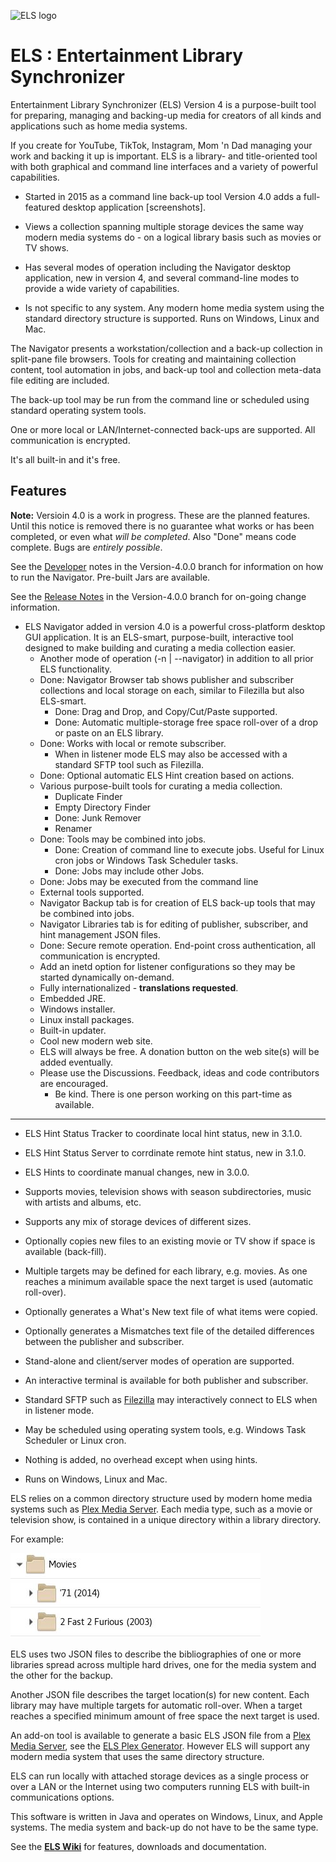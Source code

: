 ![ELS logo](https://github.com/GrokSoft/ELS/blob/master/artifacts/images/els-logo-98px.png)

# ELS : Entertainment Library Synchronizer

Entertainment Library Synchronizer (ELS) Version 4 is a purpose-built tool
for preparing, managing and backing-up media for creators of all kinds
and applications such as home media systems.

If you create for YouTube, TikTok, Instagram, Mom 'n Dad managing your work
and backing it up is important. ELS is a library- and title-oriented tool with
both graphical and command line interfaces and a variety of powerful capabilities.

* Started in 2015 as a command line back-up tool Version 4.0 adds a
  full-featured desktop application [screenshots].

* Views a collection spanning multiple storage devices the same way modern
  media systems do - on a logical library basis such as movies or TV shows.

* Has several modes of operation including the Navigator desktop
  application, new in version 4, and several command-line modes to 
  provide a wide variety of capabilities.

* Is not specific to any system. Any modern home media system using the standard
  directory structure is supported. Runs on Windows, Linux and Mac.

The Navigator presents a workstation/collection and a back-up collection
in split-pane file browsers. Tools for creating and maintaining collection
content, tool automation in jobs, and back-up tool and collection
meta-data file editing are included.

The back-up tool may be run from the command line or scheduled using
standard operating system tools.

One or more local or LAN/Internet-connected back-ups are supported. All
communication is encrypted.

It's all built-in and it's free.

## Features

**Note:** Versioin 4.0 is a work in progress. These are the planned features. Until this
notice is removed there is no guarantee what works or has been completed, or even
what *will be completed*. Also "Done" means code complete. Bugs are *entirely possible*.

See the [Developer](https://github.com/GrokSoft/ELS/blob/Version-4.0.0/artifacts/document/developer.md)
notes in the Version-4.0.0 branch for information on how to run the Navigator. Pre-built Jars are available.

See the [Release Notes](https://github.com/GrokSoft/ELS/blob/Version-4.0.0/artifacts/document/release-notes.md)
in the Version-4.0.0 branch for on-going change information.

 * ELS Navigator added in version 4.0 is a powerful cross-platform desktop GUI application. It
   is an ELS-smart, purpose-built, interactive tool designed to make building and curating
   a media collection easier. 
   * Another mode of operation (-n | --navigator) in addition to all prior ELS functionality.
   * Done: Navigator Browser tab shows publisher and subscriber collections and local
     storage on each, similar to Filezilla but also ELS-smart.
     * Done: Drag and Drop, and Copy/Cut/Paste supported.
     * Done: Automatic multiple-storage free space roll-over of a drop or paste on an ELS library.
   * Done: Works with local or remote subscriber.
     * When in listener mode ELS may also be accessed with a standard SFTP tool such as Filezilla.
   * Done: Optional automatic ELS Hint creation based on actions.
   * Various purpose-built tools for curating a media collection.
     * Duplicate Finder
     * Empty Directory Finder
     * Done: Junk Remover
     * Renamer
   * Done: Tools may be combined into jobs.
     * Done: Creation of command line to execute jobs. Useful for Linux
       cron jobs or Windows Task Scheduler tasks.
     * Done: Jobs may include other Jobs.
   * Done: Jobs may be executed from the command line 
   * External tools supported.
   * Navigator Backup tab is for creation of ELS back-up tools that may be combined into jobs.
   * Navigator Libraries tab is for editing of publisher, subscriber, 
     and hint management JSON files.
   * Done: Secure remote operation. End-point cross authentication, all communication is encrypted.
   * Add an inetd option for listener configurations so they may be started dynamically on-demand.
   * Fully internationalized - **translations requested**.
   * Embedded JRE.
   * Windows installer.
   * Linux install packages.
   * Built-in updater.
   * Cool new modern web site.
   * ELS will always be free. A donation button on the web site(s) will be added eventually.
   * Please use the Discussions. Feedback, ideas and code contributors are encouraged.
     * Be kind. There is one person working on this part-time as available.
 ---
 * ELS Hint Status Tracker to coordinate local hint status, new in 3.1.0.
 * ELS Hint Status Server to corrdinate remote hint status, new in 3.1.0.
 * ELS Hints to coordinate manual changes, new in 3.0.0.

 * Supports movies, television shows with season subdirectories, 
   music with artists and albums, etc.
 * Supports any mix of storage devices of different sizes.
 * Optionally copies new files to an existing movie or TV show if space is 
   available (back-fill).
 * Multiple targets may be defined for each library, e.g. movies. As 
   one reaches a minimum available space the next target is used (automatic roll-over).
 * Optionally generates a What's New text file of what items were copied.
 * Optionally generates a Mismatches text file of the detailed differences between the publisher and subscriber.
 * Stand-alone and client/server modes of operation are supported.
 * An interactive terminal is available for both publisher and subscriber.
 * Standard SFTP such as [Filezilla](https://filezilla-project.org/) may interactively connect to ELS when in listener mode.
 * May be scheduled using operating system tools, e.g. Windows Task Scheduler or Linux cron.
 * Nothing is added, no overhead except when using hints.
 * Runs on Windows, Linux and Mac.

ELS relies on a common directory structure used by modern home media
systems such as [Plex Media Server](https://plex.tv). Each media type,
such as a movie or television show, is contained in a unique directory
within a library directory.

For example:

![library directory structure](artifacts/images/library-directory.jpg "Library directory")

ELS uses two JSON files to describe the bibliographies of one or more
libraries spread across multiple hard drives, one for the media system
and the other for the backup.

Another JSON file describes the target location(s) for new content. Each
library may have multiple targets for automatic roll-over. When a target
reaches a specified minimum amount of free space the next target is
used.

An add-on tool is available to generate a basic ELS JSON file from a
[Plex Media Server](https://www.plex.tv), see the [ELS Plex
Generator](https://github.com/GrokSoft/ELS-Plex-Generator). However ELS
will support any modern media system that uses the same directory structure.

ELS can run locally with attached storage devices as a single process or
over a LAN or the Internet using two computers running ELS with built-in
communications options.

This software is written in Java and operates on Windows, Linux, and
Apple systems. The media system and back-up do not have to be the same
type.

See the **[ELS Wiki](https://github.com/GrokSoft/ELS/wiki)** for
features, downloads and documentation.
